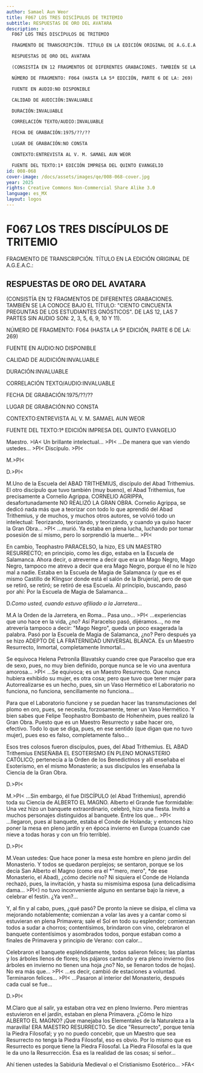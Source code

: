 ```yaml
---
author: Samael Aun Weor
title: F067 LOS TRES DISCÍPULOS DE TRITEMIO
subtitle: RESPUESTAS DE ORO DEL AVATARA
description: >
  F067 LOS TRES DISCÍPULOS DE TRITEMIO

  FRAGMENTO DE TRANSCRIPCIÓN. TÍTULO EN LA EDICIÓN ORIGINAL DE A.G.E.A.C.:

  RESPUESTAS DE ORO DEL AVATARA

  (CONSISTÍA EN 12 FRAGMENTOS DE DIFERENTES GRABACIONES. TAMBIÉN SE LA CONOCE BAJO EL TÍTULO: "CIENTO CINCUENTA PREGUNTAS DE LOS ESTUDIANTES GNÓSTICOS". DE LAS 12, LAS 7 PARTES SIN AUDIO SON: 2, 3, 5, 6, 9, 10 Y 11).

  NÚMERO DE FRAGMENTO: F064 (HASTA LA 5ª EDICIÓN, PARTE 6 DE LA: 269)

  FUENTE EN AUDIO:NO DISPONIBLE

  CALIDAD DE AUDICIÓN:INVALUABLE

  DURACIÓN:INVALUABLE

  CORRELACIÓN TEXTO/AUDIO:INVALUABLE

  FECHA DE GRABACIÓN:1975/??/??

  LUGAR DE GRABACIÓN:NO CONSTA

  CONTEXTO:ENTREVISTA AL V. M. SAMAEL AUN WEOR

  FUENTE DEL TEXTO:1ª EDICIÓN IMPRESA DEL QUINTO EVANGELIO
id: 008-068
cover-image: /docs/assets/images/qe/008-068-cover.jpg
year: 2025
rights: Creative Commons Non-Commercial Share Alike 3.0
language: es_MX
layout: logos
---
```

# F067 LOS TRES DISCÍPULOS DE TRITEMIO

FRAGMENTO DE TRANSCRIPCIÓN. TÍTULO EN LA EDICIÓN ORIGINAL DE A.G.E.A.C.:

## RESPUESTAS DE ORO DEL AVATARA

(CONSISTÍA EN 12 FRAGMENTOS DE DIFERENTES GRABACIONES. TAMBIÉN SE LA CONOCE BAJO EL TÍTULO: "CIENTO CINCUENTA PREGUNTAS DE LOS ESTUDIANTES GNÓSTICOS". DE LAS 12, LAS 7 PARTES SIN AUDIO SON: 2, 3, 5, 6, 9, 10 Y 11).

NÚMERO DE FRAGMENTO: F064 (HASTA LA 5ª EDICIÓN, PARTE 6 DE LA: 269)

FUENTE EN AUDIO:NO DISPONIBLE

CALIDAD DE AUDICIÓN:INVALUABLE

DURACIÓN:INVALUABLE

CORRELACIÓN TEXTO/AUDIO:INVALUABLE

FECHA DE GRABACIÓN:1975/??/??

LUGAR DE GRABACIÓN:NO CONSTA

CONTEXTO:ENTREVISTA AL V. M. SAMAEL AUN WEOR

FUENTE DEL TEXTO:1ª EDICIÓN IMPRESA DEL QUINTO EVANGELIO

Maestro. \>IA< Un brillante intelectual... \>PI< ...De manera que van viendo ustedes... \>PI< Discípulo. \>PI<

M.\>PI<

D.\>PI<

M.Uno de la Escuela del ABAD TRITHEMIUS, discípulo del Abad Trithemius. El otro discípulo que tuvo también (muy bueno), el Abad Trithemius, fue precisamente a Cornelio Agrippa. CORNELIO AGRIPPA, desafortunadamente NO REALIZÓ LA GRAN OBRA. Cornelio Agrippa, se dedicó nada más que a teorizar con todo lo que aprendió del Abad Trithemius, y de muchos, y muchos otros autores, se volvió todo un intelectual: Teorizando, teorizando, y teorizando, y cuando ya quiso hacer la Gran Obra... \>PI< ...murió. Ya estaba en plena lucha, luchando por tomar posesión de sí mismo, pero lo sorprendió la muerte... \>PI<

En cambio, Teophastro PARACELSO, la hizo, ES UN MAESTRO RESURRECTO; en principio, como les digo, estaba en la Escuela de Salamanca. Ahora decir, o atreverme a decir que era un Mago Negro, Mago Negro, tampoco me atrevo a decir que era Mago Negro, porque él no le hizo mal a nadie. Estaba en la Escuela de Magia de Salamanca (y que es el mismo Castillo de Klingsor donde está el salón de la Brujería), pero de que se retiró, se retiró; se retiró de esa Escuela. Al principio, buscando, pasó por ahí: Por la Escuela de Magia de Salamanca...

D.*Como usted, cuando estuvo afiliado a la Jarretera...*

M.A la Orden de la Jarretera, en Roma... Pasa uno... \>PI< ...experiencias que uno hace en la vida, ¿no? Así Paracelso pasó, dijéramos..., no me atrevería tampoco a decir: "Mago Negro", queda un poco exagerada la palabra. Pasó por la Escuela de Magia de Salamanca, ¿no? Pero después ya se hizo ADEPTO DE LA FRATERNIDAD UNIVERSAL BLANCA. Es un Maestro Resurrecto, Inmortal, completamente Inmortal...

Se equivoca Helena Petronila Blavatsky cuando cree que Paracelso que era de sexo, pues, no muy bien definido, porque nunca se le vio una aventura amorosa... \>PI< ...Se equivoca; es un Maestro Resurrecto. Que nunca hubiera exhibido su mujer, es otra cosa; pero que tuvo que tener mujer para Autorrealizarse es un hecho, pues, sin un Vaso Hermético el Laboratorio no funciona, no funciona, sencillamente no funciona...

Para que el Laboratorio funcione y se puedan hacer las transmutaciones del plomo en oro, pues, se necesita, forzosamente, tener un Vaso Hermético. Y bien sabes que Felipe Teophastro Bombasto de Hohenheim, pues realizó la Gran Obra. Puesto que es un Maestro Resurrecto y sabe hacer oro, efectivo. Todo lo que se diga, pues, en ese sentido (que digan que no tuvo mujer), pues eso es falso, completamente falso...

Esos tres colosos fueron discípulos, pues, del Abad Trithemius. EL ABAD Trithemius ENSEÑABA EL ESOTERISMO EN PLENO MONASTERIO CATÓLICO; pertenecía a la Orden de los Benedictinos y allí enseñaba el Esoterismo, en el mismo Monasterio; a sus discípulos les enseñaba la Ciencia de la Gran Obra.

D.\>PI<

M.\>PI< ...Sin embargo, él fue DISCÍPULO (el Abad Trithemius), aprendió toda su Ciencia de ALBERTO EL MAGNO. Alberto el Grande fue formidable: Una vez hizo un banquete extraordinario, celebró, hizo una fiesta. Invitó a muchos personajes distinguidos al banquete. Entre los que... \>PI< ...llegaron, pues al banquete, estaba el Conde de Holanda; y entonces hizo poner la mesa en pleno jardín y en época invierno en Europa (cuando cae nieve a todas horas y con un frío terrible).

D.\>PI<

M.Vean ustedes: Que hace poner la mesa este hombre en pleno jardín del Monasterio. Y todos se quedaron perplejos; se sentaron, porque se los decía San Alberto el Magno (como era el *"mero, mero", *de ese Monasterio, el Abad), ¿cómo decirle no? Ni siquiera el Conde de Holanda rechazó, pues, la invitación, y hasta su mismísima esposa (una delicadísima dama... \>PI<) no tuvo inconveniente alguno en sentarse bajo la nieve, a celebrar el festín. ¿Ya ven?...

Y, al fin y al cabo, pues, ¿qué pasó? De pronto la nieve se disipa, el clima va mejorando notablemente; comienzan a volar las aves y a cantar como si estuvieran en plena Primavera; sale el Sol en todo su esplendor; comienzan todos a sudar a chorros; contentísimos, brindaron con vino, celebraron el banquete contentísimos y asombrados todos, porque estaban como a finales de Primavera y principio de Verano: con calor...

Celebraron el banquete espléndidamente, todos salieron felices; las plantas y los árboles llenos de flores; los pájaros cantando y era pleno invierno (los árboles en invierno no tienen una hoja ¿no? No, se llenaron todos de hojas). No era más que... \>PI< ...es decir, cambió de estaciones a voluntad. Terminaron felices... \>PI< ...Pasaron al interior del Monasterio, después cada cual se fue...

D.\>PI<

M.Claro que al salir, ya estaban otra vez en pleno Invierno. Pero mientras estuvieron en el jardín, estaban en plena Primavera. ¿Cómo le hizo ALBERTO EL MAGNO? ¡Que manejaba los Elementales de la Naturaleza a la maravilla! ERA MAESTRO RESURRECTO. Se dice "Resurrecto", porque tenía la Piedra Filosofal; y yo no puedo concebir, que un Maestro que sea Resurrecto no tenga la Piedra Filosofal, eso es obvio. Por lo mismo que es Resurrecto es porque tiene la Piedra Filosofal. La Piedra Filosofal es la que le da uno la Resurrección. Ésa es la realidad de las cosas; sí señor...

Ahí tienen ustedes la Sabiduría Medieval o el Cristianismo Esotérico... \>FA<

